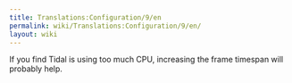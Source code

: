 ```yaml
---
title: Translations:Configuration/9/en
permalink: wiki/Translations:Configuration/9/en/
layout: wiki
---
```


If you find Tidal is using too much CPU, increasing the frame timespan
will probably help.

